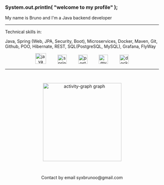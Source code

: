 <h3 align="left">System.out.println( "welcome to my profile" );</h3>

<p align="left">My name is Bruno and I'm a Java backend developer</p>

---

<p>
  Technical skills in:  

Java, Spring (Web, JPA, Security, Boot), Microservices, Docker, Maven, Git, Github, POO, Hibernate, REST, SQL(PostgreSQL, MySQL), Grafana, FlyWay
</p>

<div align="center">
  <img src="https://cdn4.iconfinder.com/data/icons/logos-and-brands/512/181_Java_logo_logos-512.png" height="35" alt="java logo"/>
  <img width="30" />
  <img src="https://cdn.simpleicons.org/spring" height="30" alt="spring logo"/>
  <img width="30" />
  <img src="https://cdn.simpleicons.org/postgresql" height="30" alt="postgresql logo"/>
  <img width="30" />
  <img src="https://cdn.simpleicons.org/mysql" height="30" alt="mysql logo"/>
  <img width="30" />
  <img src="https://cdn.simpleicons.org/docker" height="30" alt="docker logo"/>
</div>

---

&nbsp;

<div align="center">
  <img src="https://github-readme-activity-graph.vercel.app/graph?username=syxbruno&radius=9&theme=minimal&area=true&order=5&hide_border=false&hide_title=false" height="257" alt="activity-graph graph"/>

&nbsp;

  <p>Contact by email syxbrunoo@gmail.com</p>
</div>